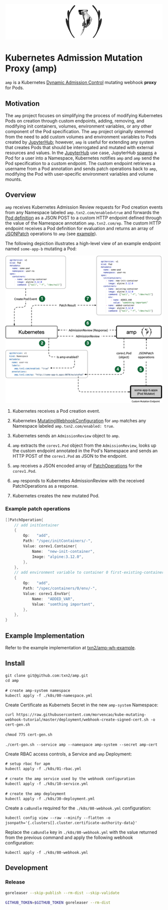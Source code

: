 ![amp logo](amp.png)

# Kubernetes Admission Mutation Proxy (amp)

`amp` is a Kubernetes [Dynamic Admission Control](https://kubernetes.io/docs/reference/access-authn-authz/extensible-admission-controllers/) mutating webhook **proxy** for Pods.

## Motivation

The `amp` project focuses on simplifying the process of modifying Kubernetes Pods on creation through custom endpoints, adding, removing, and modifying init containers, volumes, environment variables, or any other component of the Pod specification.  The `amp` project originally stemmed from the need to add custom volumes and environment variables to Pods created by [JupyterHub](https://zero-to-jupyterhub.readthedocs.io/en/latest/); however, `amp` is useful for extending any system that creates Pods that should be interrogated and mutated with external resources and values. In the [JupyterHub](https://zero-to-jupyterhub.readthedocs.io/en/latest/) use case, JupyterHub [spawns](https://github.com/jupyterhub/kubespawner) a Pod for a user into a Namespace, Kubernetes notifies `amp` and `amp` send the Pod specification to a custom endpoint. The custom endpoint retrieves a username from a Pod annotation and sends patch operations back to `amp`, modifying the Pod with user-specific environment variables and volume mounts.

## Overview
`amp` receives Kubernetes Admission Review requests for Pod creation events from any Namespace labeled `amp.txn2.com/enabled=true` and forwards the [Pod definition](https://kubernetes.io/docs/reference/generated/kubernetes-api/v1.18/#pod-v1-core) as a JSON POST to a custom HTTP endpoint defined through the value of the Namespace annotation `amp.txn2.com/ep`.  The custom HTTP endpoint receives a Pod definition for evaluation and returns an array of [JSONPatch](http://jsonpatch.com/) operations to `amp` (see [example](https://github.com/txn2/amp-wh-example/blob/c58b545f9739b95a110ff22eac1ec6c47a4943a4/amp_wh_example.go#L113)).

The following depiction illustrates a high-level view of an example endpoint named `some-app-b` mutating a Pod:

![amp flow depiction](amp-flow.png)

1. Kubernetes receives a Pod creation event.

2. Kubernetes [MutatingWebhookConfiguration](https://github.com/txn2/amp/blob/master/k8s/80-webhook.yml) for `amp` matches any Namespace labeled `amp.txn2.com/enabled: true`.

3. Kubernetes sends an `AdmissionReview` object to `amp`.

4. `amp` extracts the `corev1.Pod` object from the `AdmissionReview`, looks up the custom endpoint annotated in the Pod's Namespace and sends an HTTP POST of the `corev1.Pod` as JSON to the endpoint.

5. `amp` receives a JSON encoded array of [PatchOperations](https://github.com/txn2/amp-wh-example/blob/master/amp_wh_example.go#L28) for the `corev1.Pod`.

6. `amp` responds to Kubernetes AdmissionReview with the received PatchOperations as a response.

7. Kubernetes creates the new mutated Pod.

### Example patch operations
```go
[]PatchOperation{
    // add initContainer
    {
        Op:   "add",
        Path: "/spec/initContainers/-",
        Value: corev1.Container{
            Name:  "new-init-container",
            Image: "alpine:3.12.0",
        },
    },
    // add environment variable to container 0 first-existing-container
    {
        Op:   "add",
        Path: "/spec/containers/0/env/-",
        Value: corev1.EnvVar{
            Name:  "ADDED_VAR",
            Value: "somthing important",
        },
    },
}
```

## Example Implementation

Refer to the example implementation at [txn2/amp-wh-example](https://github.com/txn2/amp-wh-example).

## Install

```shell script
git clone git@github.com:txn2/amp.git
cd amp

# create amp-system namespace
kubectl apply -f ./k8s/00-namespace.yml
```

Create Certificate as Kubernets Secret in the new `amp-system` Namespace:

```shell script
curl https://raw.githubusercontent.com/morvencao/kube-mutating-webhook-tutorial/master/deployment/webhook-create-signed-cert.sh -o cert-gen.sh

chmod 775 cert-gen.sh

./cert-gen.sh --service amp --namespace amp-system --secret amp-cert
```

Create RBAC access controls, a Service and `amp` Deployment:
```shell script
# setup rbac for apm
kubectl apply -f ./k8s/01-rbac.yml

# create the amp service used by the webhook configuration
kubectl apply -f ./k8s/10-service.yml

# create the amp deployment
kubectl apply -f ./k8s/30-deployment.yml
```

Create a `caBundle` required for the `./k8s/80-webhook.yml` configuration:
```shell script
kubectl config view --raw --minify --flatten -o jsonpath='{.clusters[].cluster.certificate-authority-data}'
```

Replace the `caBundle` key in `./k8s/80-webhook.yml` with the value returned from the previous command and apply the following webhook configuration:

```shell script
kubectl apply -f ./k8s/80-webhook.yml
```

## Development

### Release
```bash
goreleaser --skip-publish --rm-dist --skip-validate
```

```bash
GITHUB_TOKEN=$GITHUB_TOKEN goreleaser --rm-dist
```
